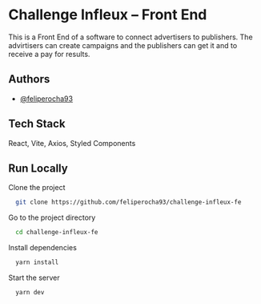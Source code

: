 # Challenge Infleux – Front End

This is a Front End of a software to connect advertisers to publishers.
The advirtisers can create campaigns and the publishers can get it and to receive a pay for results.

## Authors

- [@feliperocha93](https://github.com/feliperocha93)

## Tech Stack

React, Vite, Axios, Styled Components

## Run Locally

Clone the project

```bash
  git clone https://github.com/feliperocha93/challenge-infleux-fe
```

Go to the project directory

```bash
  cd challenge-infleux-fe
```

Install dependencies

```bash
  yarn install
```

Start the server

```bash
  yarn dev
```

